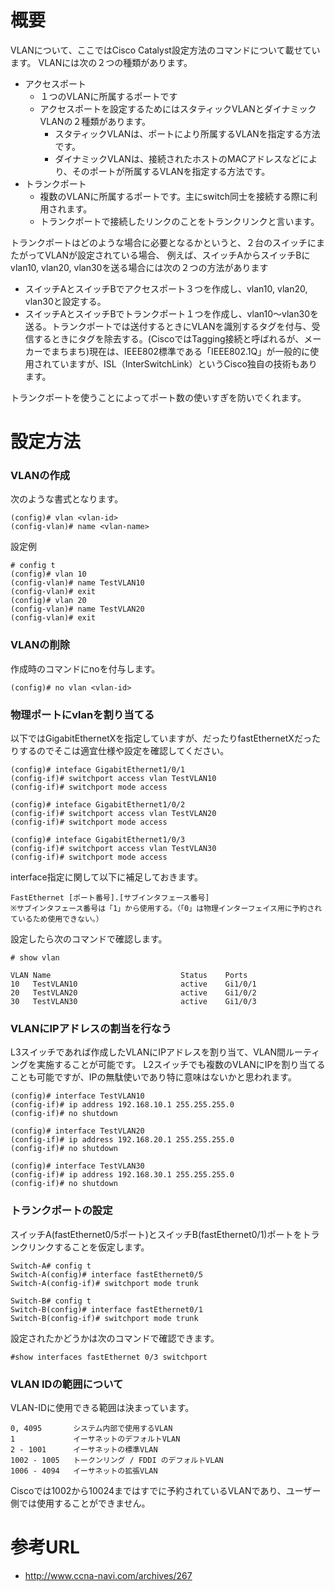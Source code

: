 # 概要
VLANについて、ここではCisco Catalyst設定方法のコマンドについて載せています。
VLANには次の２つの種類があります。
- アクセスポート
  - １つのVLANに所属するポートです
  - アクセスポートを設定するためにはスタティックVLANとダイナミックVLANの２種類があります。
    - スタティックVLANは、ポートにより所属するVLANを指定する方法です。
    - ダイナミックVLANは、接続されたホストのMACアドレスなどにより、そのポートが所属するVLANを指定する方法です。
- トランクポート
  - 複数のVLANに所属するポートです。主にswitch同士を接続する際に利用されます。
  - トランクポートで接続したリンクのことをトランクリンクと言います。

トランクポートはどのような場合に必要となるかというと、２台のスイッチにまたがってVLANが設定されている場合、
例えば、スイッチAからスイッチBにvlan10, vlan20, vlan30を送る場合には次の２つの方法があります

- スイッチAとスイッチBでアクセスポート３つを作成し、vlan10, vlan20, vlan30と設定する。
- スイッチAとスイッチBでトランクポート１つを作成し、vlan10〜vlan30を送る。トランクポートでは送付するときにVLANを識別するタグを付与、受信するときにタグを除去する。(CiscoではTagging接続と呼ばれるが、メーカーでまちまち)現在は、IEEE802標準である「IEEE802.1Q」が一般的に使用されていますが、ISL（InterSwitchLink）というCisco独自の技術もあります。

トランクポートを使うことによってポート数の使いすぎを防いでくれます。


# 設定方法

### VLANの作成
次のような書式となります。
```
(config)# vlan <vlan-id>
(config-vlan)# name <vlan-name>
```

設定例
```
# config t
(config)# vlan 10
(config-vlan)# name TestVLAN10
(config-vlan)# exit
(config)# vlan 20
(config-vlan)# name TestVLAN20
(config-vlan)# exit
```

### VLANの削除
作成時のコマンドにnoを付与します。
```
(config)# no vlan <vlan-id>
```

### 物理ポートにvlanを割り当てる
以下ではGigabitEthernetXを指定していますが、だったりfastEthernetXだったりするのでそこは適宜仕様や設定を確認してください。
```
(config)# inteface GigabitEthernet1/0/1
(config-if)# switchport access vlan TestVLAN10
(config-if)# switchport mode access

(config)# inteface GigabitEthernet1/0/2
(config-if)# switchport access vlan TestVLAN20
(config-if)# switchport mode access

(config)# inteface GigabitEthernet1/0/3
(config-if)# switchport access vlan TestVLAN30
(config-if)# switchport mode access
```

interface指定に関して以下に補足しておきます。
```
FastEthernet [ポート番号].[サブインタフェース番号]
※サブインタフェース番号は「1」から使用する。（「0」は物理インターフェイス用に予約されているため使用できない。）
```

設定したら次のコマンドで確認します。
```
# show vlan

VLAN Name                             Status    Ports
10   TestVLAN10                       active    Gi1/0/1
20   TestVLAN20                       active    Gi1/0/2
30   TestVLAN30                       active    Gi1/0/3
```


### VLANにIPアドレスの割当を行なう
L3スイッチであれば作成したVLANにIPアドレスを割り当て、VLAN間ルーティングを実施することが可能です。
L2スイッチでも複数のVLANにIPを割り当てることも可能ですが、IPの無駄使いであり特に意味はないかと思われます。
```
(config)# interface TestVLAN10
(config-if)# ip address 192.168.10.1 255.255.255.0
(config-if)# no shutdown

(config)# interface TestVLAN20
(config-if)# ip address 192.168.20.1 255.255.255.0
(config-if)# no shutdown

(config)# interface TestVLAN30
(config-if)# ip address 192.168.30.1 255.255.255.0
(config-if)# no shutdown
```

### トランクポートの設定
スイッチA(fastEthernet0/5ポート)とスイッチB(fastEthernet0/1)ポートをトランクリンクすることを仮定します。
```
Switch-A# config t
Switch-A(config)# interface fastEthernet0/5
Switch-A(config-if)# switchport mode trunk
```

```
Switch-B# config t
Switch-B(config)# interface fastEthernet0/1
Switch-B(config-if)# switchport mode trunk
```

設定されたかどうかは次のコマンドで確認できます。
```
#show interfaces fastEthernet 0/3 switchport
```


### VLAN IDの範囲について
VLAN-IDに使用できる範囲は決まっています。
```
0, 4095       システム内部で使用するVLAN
1             イーサネットのデフォルトVLAN
2 - 1001      イーサネットの標準VLAN
1002 - 1005   トークンリング / FDDI のデフォルトVLAN
1006 - 4094   イーサネットの拡張VLAN
```

Ciscoでは1002から10024まではすでに予約されているVLANであり、ユーザー側では使用することができません。


# 参考URL
- http://www.ccna-navi.com/archives/267

